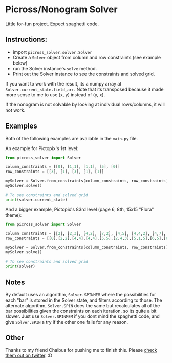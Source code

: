 # Picross/Nonogram Solver

Little for-fun project. Expect spaghetti code.

## Instructions:

* import `picross_solver.solver.Solver`
* Create a `Solver` object from column and row constraints (see example below)
* run the Solver instance's `solve` method.
* Print out the Solver instance to see the constraints and solved grid.


If you want to work with the result, its a numpy array at `Solver.current_state.field_arr`. Note that its transposed because it made more sense to me to use (x, y) instead of (y, x).

If the nonogram is not solvable by looking at individual rows/columns, it will not work.

## Examples

Both of the following examples are available in the `main.py` file.

An example for Pictopix's 1st level:

```python
from picross_solver import Solver

column_constraints = [[0], [1,1], [1,1], [5], [0]]
row_constraints = [[3], [1], [3], [1], [1]]

mySolver = Solver.from_constraints(column_constraints, row_constraints)
mySolver.solve()

# To see constraints and solved grid
print(solver.current_state)
```


And a bigger example, Pictopix's 83rd level (page 6, 8th, 15x15 "Flora" theme):

```python
from picross_solver import Solver

column_constraints = [[2], [2,3], [4,2], [7,2], [4,5], [4,4,2], [4,7], [2,6], [2,5], [4,2,2], [4,8], [4,2,4], [6,3], [4], [2]]
row_constraints = [[0],[2,2],[4,4],[4,4],[5,5],[2,4,3],[5,1,5],[6,5],[6,2],[5,2],[2,3,3],[2,4,3],[2,8],[2,5],[2]]

mySolver = Solver.from_constraints(column_constraints, row_constraints)
mySolver.solve()

# To see constraints and solved grid
print(solver)
```

## Notes

By default uses an algorithm, `Solver.SPINMEM` where the possibilities for each "bar" is stored in the Solver state, and filters according to those. The alternate algorithm, `Solver.SPIN` does the same but recalculates all of the bar possibilities given the constraints on each iteration, so its quite a bit slower. Just use `Solver.SPINMEM` if you dont mind the spaghetti code, and give `Solver.SPIN` a try if the other one fails for any reason.

## Other

Thanks to my friend Chalbus for pushing me to finish this. Please [check them out on twitter](https://twitter.com/Chalbusoid). :D
